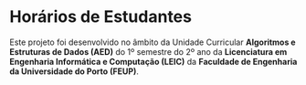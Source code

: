 # Horários de Estudantes

Este projeto foi desenvolvido no âmbito da Unidade Curricular **Algoritmos e Estruturas de Dados (AED)** do 1º semestre do 2º ano da **Licenciatura em Engenharia Informática e Computação (LEIC)** da **Faculdade de Engenharia da Universidade do Porto (FEUP)**.